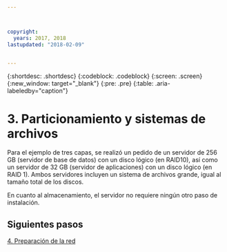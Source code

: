 ```yaml
---



copyright:
  years: 2017, 2018
lastupdated: "2018-02-09"


---
```


{:shortdesc: .shortdesc}
{:codeblock: .codeblock}
{:screen: .screen}
{:new_window: target="_blank"}
{:pre: .pre}
{:table: .aria-labeledby="caption"}

# 3. Particionamiento y sistemas de archivos

Para el ejemplo de tres capas, se realizó un pedido de un servidor de 256 GB (servidor de base de datos) con un disco lógico (en RAID10), así como un servidor de 32 GB (servidor de aplicaciones) con un disco lógico (en RAID 1). Ambos servidores incluyen un sistema de archivos grande, igual al tamaño total de los discos.

En cuanto al almacenamiento, el servidor no requiere ningún otro paso de instalación.

## Siguientes pasos

[4. Preparación de la red](/docs/infrastructure/sap-netweaver-ms-qrg/ms-prepare-network.html#network)
